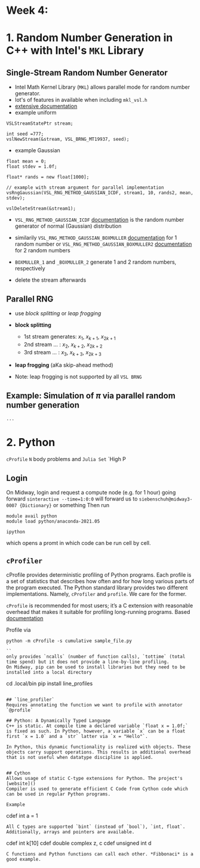 # Week 4: 

# 1. Random Number Generation in C++ with Intel's `MKL` Library
## Single-Stream Random Number Generator
- Intel Math Kernel Library (`MKL`) allows parallel mode for random number generator.  
- lot's of features in available when including `mkl_vsl.h`
- [extensive documentation](https://www.intel.com/content/www/us/en/develop/documentation/onemkl-developer-reference-c/top/statistical-functions/random-number-generators/vs-rng-usage-modelintel-onemkl-rng-usage-model.html)
- example uniform
```
VSLStreamStatePtr stream;

int seed =777;
vslNewStream(&stream, VSL_BRNG_MT19937, seed);
```

- example Gaussian
```
float mean = 0;
float stdev = 1.0f;

float* rands = new float[1000];

// example with stream argument for parallel implementation
vsRngGaussian(VSL_RNG_METHOD_GAUSSIAN_ICDF, stream1, 10, rands2, mean, stdev);

vslDeleteStream(&stream1);
```
- `VSL_RNG_METHOD_GAUSSIAN_ICDF` [documentation](https://www.intel.com/content/www/us/en/develop/documentation/onemkl-vsnotes/top/testing-of-distribution-random-number-generators/continuous-distribution-random-number-generators/gaussian-vsl-rng-method-gaussian-icdf.html) is the random number generator of normal (Gaussian) distribution
- similarily `VSL_RNG_METHOD_GAUSSIAN_BOXMULLER` [documentation](https://www.intel.com/content/www/us/en/develop/documentation/onemkl-vsnotes/top/testing-of-distribution-random-number-generators/continuous-distribution-random-number-generators/gaussian-vsl-rng-method-gaussian-boxmuller.html) for 1 random number or `VSL_RNG_METHOD_GAUSSIAN_BOXMULLER2` [documentation](https://www.google.com/search?q=VSL_RNG_METHOD_GAUSSIAN_BOXMULLER2&rlz=1C5CHFA_enUS967DE970&oq=VSL_RNG_METHOD_GAUSSIAN_BOXMULLER2&aqs=chrome..69i57.651j0j4&sourceid=chrome&ie=UTF-8) for 2 random numbers

- `BOXMULLER_1` and `_BOXMULLER_2` generate 1 and 2 random numbers, respectively
- delete the stream afterwards

## Parallel RNG
- use *block splitting* or *leap frogging*
- **block splitting** 
    - 1st stream generates:     $x_{1}$, $x_{k+1}$, $x_{2k+1}$ 
    - 2nd stream ...      :     $x_{2}$, $x_{k+2}$, $x_{2k+2}$ 
    - 3rd stream ...      :     $x_{3}$, $x_{k+3}$, $x_{2k+3}$ 
- **leap frogging** (aKa skip-ahead method)

- Note: leap frogging is not supported by all `VSL BRNG`

## Example: Simulation of $\pi$ via parallel random number generation
```
...
```

# 2. Python 
`cProfile`
`N` body problems and `Julia Set`
`High P

## Login
On Midway, login and request a compute node (e.g. for 1 hour) going forward
`sinteractive --time=1:0:0`
will forward us to `siebenschuh@midway3-0007 {Dictionary}` or something
Then run
```
module avail python
module load python/anaconda-2021.05

ipython
```
which opens a promt in which code can be run cell by cell.

## `cProfiler`
cProfile provides deterministic profiling of Python programs. Each profile is a set of statistics that describes how often and for how long various parts of the program executed. The Python standard library provides two different implementations. Namely, `cProfiler` and `profile`. We care for the former. 

`cProfile` is recommended for most users; it’s a C extension with reasonable overhead that makes it suitable for profiling long-running programs. Based 
[documentation](https://docs.python.org/3/library/profile.html)

Profile via 
```
python -m cProfile -s cumulative sample_file.py
`
``
only provides `ncalls` (number of function calls), `tottime` (total time spend) but it does not provide a line-by-line profiling.
On Midway, pip can be used to install libraries but they need to be installed into a local directory
```
cd .local/bin
pip install line_profiles
```

## `line_profiler`
Requires annotating the function we want to profile with annotator `@profile` 

## Python: A Dynamically Typed Language
C++ is static. At compile time a declared variable `float x = 1.0f;` is fixed as such. In Python, however, a variable `x` can be a float first `x = 1.0` and a `str` latter via `x = "Hello"`.

In Python, this dynamic functionality is realized with objects. These objects carry support operations. This results in additional overhead that is not useful when datatype discipline is applied.


## Cython
Allows usage of static C-type extensions for Python. The project's [website]()
Compiler is used to generate efficient C Code from Cython code which can be used in regular Python programs.

Example
```
cdef int a = 1
```
All C types are supported `bint` (instead of `bool`), `int, float`. Additionally, arrays and pointers are available.
```
cdef int k[10]
cdef double complex z, c
cdef unsigned int d
```
C functions and Python functions can call each other. *Fibbonaci* is a good example.
